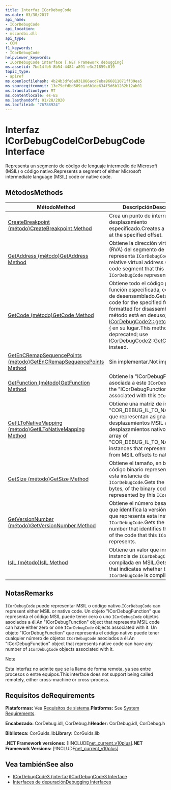 ```yaml
---
title: Interfaz ICorDebugCode
ms.date: 03/30/2017
api_name:
- ICorDebugCode
api_location:
- mscordbi.dll
api_type:
- COM
f1_keywords:
- ICorDebugCode
helpviewer_keywords:
- ICorDebugCode interface [.NET Framework debugging]
ms.assetid: 7bd14fb6-8b54-4484-a891-e3c21859c019
topic_type:
- apiref
ms.openlocfilehash: 4b24b3dfe6a931866acd7eba966811071ff39ea5
ms.sourcegitcommit: 13e79efdbd589cad6b1de634f5d6b1262b12ab01
ms.translationtype: MT
ms.contentlocale: es-ES
ms.lasthandoff: 01/28/2020
ms.locfileid: "76788924"
---
```

# <a name="icordebugcode-interface"></a><span data-ttu-id="4a7d9-102">Interfaz ICorDebugCode</span><span class="sxs-lookup"><span data-stu-id="4a7d9-102">ICorDebugCode Interface</span></span>

<span data-ttu-id="4a7d9-103">Representa un segmento de código de lenguaje intermedio de Microsoft (MSIL) o código nativo.</span><span class="sxs-lookup"><span data-stu-id="4a7d9-103">Represents a segment of either Microsoft intermediate language (MSIL) code or native code.</span></span>  
  
## <a name="methods"></a><span data-ttu-id="4a7d9-104">Métodos</span><span class="sxs-lookup"><span data-stu-id="4a7d9-104">Methods</span></span>  
  
|<span data-ttu-id="4a7d9-105">Método</span><span class="sxs-lookup"><span data-stu-id="4a7d9-105">Method</span></span>|<span data-ttu-id="4a7d9-106">Descripción</span><span class="sxs-lookup"><span data-stu-id="4a7d9-106">Description</span></span>|  
|------------|-----------------|  
|[<span data-ttu-id="4a7d9-107">CreateBreakpoint (método)</span><span class="sxs-lookup"><span data-stu-id="4a7d9-107">CreateBreakpoint Method</span></span>](icordebugcode-createbreakpoint-method.md)|<span data-ttu-id="4a7d9-108">Crea un punto de interrupción en el desplazamiento especificado.</span><span class="sxs-lookup"><span data-stu-id="4a7d9-108">Creates a breakpoint at the specified offset.</span></span>|  
|[<span data-ttu-id="4a7d9-109">GetAddress (método)</span><span class="sxs-lookup"><span data-stu-id="4a7d9-109">GetAddress Method</span></span>](icordebugcode-getaddress-method.md)|<span data-ttu-id="4a7d9-110">Obtiene la dirección virtual relativa (RVA) del segmento de código que representa `ICorDebugCode`.</span><span class="sxs-lookup"><span data-stu-id="4a7d9-110">Gets the relative virtual address (RVA) of the code segment that this `ICorDebugCode` represents.</span></span>|  
|[<span data-ttu-id="4a7d9-111">GetCode (método)</span><span class="sxs-lookup"><span data-stu-id="4a7d9-111">GetCode Method</span></span>](icordebugcode-getcode-method.md)|<span data-ttu-id="4a7d9-112">Obtiene todo el código para la función especificada, con formato de desensamblado.</span><span class="sxs-lookup"><span data-stu-id="4a7d9-112">Gets all the code for the specified function, formatted for disassembly.</span></span> <span data-ttu-id="4a7d9-113">Este método está en desuso; Use [ICorDebugCode2:: getcodechunks (](icordebugcode2-getcodechunks-method.md) en su lugar.</span><span class="sxs-lookup"><span data-stu-id="4a7d9-113">This method has been deprecated; use [ICorDebugCode2::GetCodeChunks](icordebugcode2-getcodechunks-method.md) instead.</span></span>|  
|[<span data-ttu-id="4a7d9-114">GetEnCRemapSequencePoints (método)</span><span class="sxs-lookup"><span data-stu-id="4a7d9-114">GetEnCRemapSequencePoints Method</span></span>](icordebugcode-getencremapsequencepoints-method.md)|<span data-ttu-id="4a7d9-115">Sin implementar.</span><span class="sxs-lookup"><span data-stu-id="4a7d9-115">Not implemented.</span></span>|  
|[<span data-ttu-id="4a7d9-116">GetFunction (método)</span><span class="sxs-lookup"><span data-stu-id="4a7d9-116">GetFunction Method</span></span>](icordebugcode-getfunction-method.md)|<span data-ttu-id="4a7d9-117">Obtiene la "ICorDebugFunction" asociada a este `ICorDebugCode`.</span><span class="sxs-lookup"><span data-stu-id="4a7d9-117">Gets the "ICorDebugFunction" associated with this `ICorDebugCode`.</span></span>|  
|[<span data-ttu-id="4a7d9-118">GetILToNativeMapping (método)</span><span class="sxs-lookup"><span data-stu-id="4a7d9-118">GetILToNativeMapping Method</span></span>](icordebugcode-getiltonativemapping-method.md)|<span data-ttu-id="4a7d9-119">Obtiene una matriz de instancias "COR_DEBUG_IL_TO_NATIVE_MAP" que representan asignaciones de desplazamientos MSIL a desplazamientos nativos.</span><span class="sxs-lookup"><span data-stu-id="4a7d9-119">Gets an array of "COR_DEBUG_IL_TO_NATIVE_MAP" instances that represent mappings from MSIL offsets to native offsets.</span></span>|  
|[<span data-ttu-id="4a7d9-120">GetSize (método)</span><span class="sxs-lookup"><span data-stu-id="4a7d9-120">GetSize Method</span></span>](icordebugcode-getsize-method.md)|<span data-ttu-id="4a7d9-121">Obtiene el tamaño, en bytes, del código binario representado por esta instancia de `ICorDebugCode`.</span><span class="sxs-lookup"><span data-stu-id="4a7d9-121">Gets the size, in bytes, of the binary code represented by this `ICorDebugCode`.</span></span>|  
|[<span data-ttu-id="4a7d9-122">GetVersionNumber (método)</span><span class="sxs-lookup"><span data-stu-id="4a7d9-122">GetVersionNumber Method</span></span>](icordebugcode-getversionnumber-method.md)|<span data-ttu-id="4a7d9-123">Obtiene el número basado en uno que identifica la versión del código que representa esta instancia de `ICorDebugCode`.</span><span class="sxs-lookup"><span data-stu-id="4a7d9-123">Gets the one-based number that identifies the version of the code that this `ICorDebugCode` represents.</span></span>|  
|[<span data-ttu-id="4a7d9-124">IsIL (método)</span><span class="sxs-lookup"><span data-stu-id="4a7d9-124">IsIL Method</span></span>](icordebugcode-isil-method.md)|<span data-ttu-id="4a7d9-125">Obtiene un valor que indica si esta instancia de `ICorDebugCode` está compilada en MSIL.</span><span class="sxs-lookup"><span data-stu-id="4a7d9-125">Gets a value that indicates whether this `ICorDebugCode` is compiled in MSIL.</span></span>|  
  
## <a name="remarks"></a><span data-ttu-id="4a7d9-126">Notas</span><span class="sxs-lookup"><span data-stu-id="4a7d9-126">Remarks</span></span>  
 <span data-ttu-id="4a7d9-127">`ICorDebugCode` puede representar MSIL o código nativo.</span><span class="sxs-lookup"><span data-stu-id="4a7d9-127">`ICorDebugCode` can represent either MSIL or native code.</span></span> <span data-ttu-id="4a7d9-128">Un objeto "ICorDebugFunction" que representa el código MSIL puede tener cero o uno `ICorDebugCode` objetos asociados a él.</span><span class="sxs-lookup"><span data-stu-id="4a7d9-128">An "ICorDebugFunction" object that represents MSIL code can have either zero or one `ICorDebugCode` objects associated with it.</span></span> <span data-ttu-id="4a7d9-129">Un objeto "ICorDebugFunction" que representa el código nativo puede tener cualquier número de objetos `ICorDebugCode` asociados a él.</span><span class="sxs-lookup"><span data-stu-id="4a7d9-129">An "ICorDebugFunction" object that represents native code can have any number of `ICorDebugCode` objects associated with it.</span></span>  
  
> [!NOTE]
> <span data-ttu-id="4a7d9-130">Esta interfaz no admite que se la llame de forma remota, ya sea entre procesos o entre equipos.</span><span class="sxs-lookup"><span data-stu-id="4a7d9-130">This interface does not support being called remotely, either cross-machine or cross-process.</span></span>  
  
## <a name="requirements"></a><span data-ttu-id="4a7d9-131">Requisitos de</span><span class="sxs-lookup"><span data-stu-id="4a7d9-131">Requirements</span></span>  
 <span data-ttu-id="4a7d9-132">**Plataformas:** Vea [Requisitos de sistema](../../../../docs/framework/get-started/system-requirements.md).</span><span class="sxs-lookup"><span data-stu-id="4a7d9-132">**Platforms:** See [System Requirements](../../../../docs/framework/get-started/system-requirements.md).</span></span>  
  
 <span data-ttu-id="4a7d9-133">**Encabezado:** CorDebug.idl, CorDebug.h</span><span class="sxs-lookup"><span data-stu-id="4a7d9-133">**Header:** CorDebug.idl, CorDebug.h</span></span>  
  
 <span data-ttu-id="4a7d9-134">**Biblioteca:** CorGuids.lib</span><span class="sxs-lookup"><span data-stu-id="4a7d9-134">**Library:** CorGuids.lib</span></span>  
  
 <span data-ttu-id="4a7d9-135">**.NET Framework versiones:** [!INCLUDE[net_current_v10plus](../../../../includes/net-current-v10plus-md.md)]</span><span class="sxs-lookup"><span data-stu-id="4a7d9-135">**.NET Framework Versions:** [!INCLUDE[net_current_v10plus](../../../../includes/net-current-v10plus-md.md)]</span></span>  
  
## <a name="see-also"></a><span data-ttu-id="4a7d9-136">Vea también</span><span class="sxs-lookup"><span data-stu-id="4a7d9-136">See also</span></span>

- [<span data-ttu-id="4a7d9-137">ICorDebugCode3 (interfaz)</span><span class="sxs-lookup"><span data-stu-id="4a7d9-137">ICorDebugCode3 Interface</span></span>](icordebugcode3-interface.md)
- [<span data-ttu-id="4a7d9-138">Interfaces de depuración</span><span class="sxs-lookup"><span data-stu-id="4a7d9-138">Debugging Interfaces</span></span>](debugging-interfaces.md)
